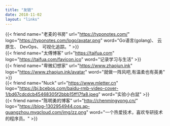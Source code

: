 ```yaml
---
title: "友链"
date: 2018-11-02
layout: "links"
---
```

{{< friend name="老麦的书房" url="https://typonotes.com/" logo="https://typonotes.com/logo/avatar.png" word="Go语言(golang)、 云原生、 DevOps、 可视化追踪。" >}}  
{{< friend name="太傅博客" url="https://taifua.com" logo="https://taifua.com/favicon.ico" word="记录学习与生活" >}}  
{{< friend name="卑微幻想家" url="https://www.zhaojun.ink" logo="https://www.zhaojun.ink/avatar" word="就做一阵风吧,有温柔也有英勇" >}}  
{{< friend name="Nuck" url="https://www.mletter.cn" logo="https://bj.bcebos.com/baidu-rmb-video-cover-1/bd67cdcdcb45468305f2bbb15ff17fa8.jpeg" word="实验小白鼠" >}}  
{{< friend name="陈明勇的博客" url="http://chenmingyong.cn/" logo="https://blog-1302954944.cos.ap-guangzhou.myqcloud.com/img/zz.png" word="一个热爱技术，喜欢专研技术的程序员。" >}} 
